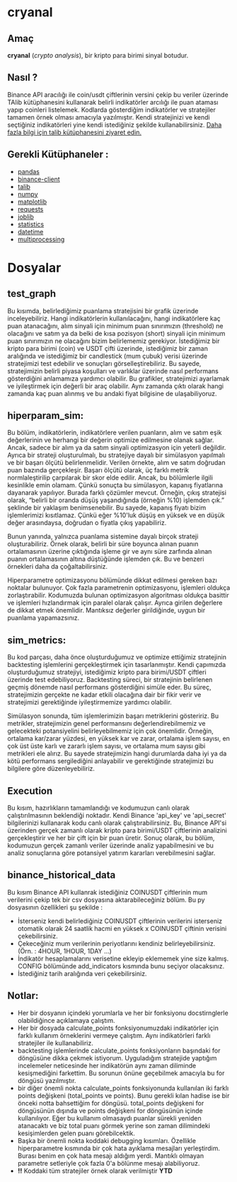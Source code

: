 # cryanal
## Amaç 
**cryanal** (*crypto* *analysis*), bir kripto para birimi sinyal botudur.
## Nasıl ? 
Binance API aracılığı ile coin/usdt çiftlerinin versini çekip bu veriler üzerinde TAlib kütüphanesini kullanarak belirli indikatörler arcılığı ile puan ataması yapıp coinleri listelemek. 
Kodlarda gösterdiğim indikatörler ve stratejiler tamamen örnek olması amacıyla yazılmıştır. Kendi stratejinizi ve kendi seçtiğiniz indikatörleri yine kendi istediğiniz şekilde kullanabilirsiniz. [Daha fazla bilgi için talib kütüphanesini ziyaret edin.](https://github.com/mrjbq7/ta-lib)
## Gerekli Kütüphaneler :
- [pandas](https://pandas.pydata.org/)
- [binance-client](https://github.com/binance/binance-connector-python)
- [talib](https://github.com/mrjbq7/ta-lib)
- [numpy](https://numpy.org/)
- [matplotlib](https://matplotlib.org/)
- [requests](https://docs.python-requests.org/en/latest/)
- [joblib](https://joblib.readthedocs.io/en/latest/)
- [statistics](https://docs.python.org/3/library/statistics.html)
- [datetime](https://docs.python.org/3/library/datetime.html)
- [multiprocessing](https://docs.python.org/3/library/multiprocessing.html)

# Dosyalar
## test_graph 
Bu kısımda, belirlediğimiz puanlama stratejisini bir grafik üzerinde inceleyebiliriz. Hangi indikatörlerin kullanılacağını, hangi indikatörlere kaç puan atanacağını, alım sinyali için minimum puan sınırımızın (threshold) ne olacağını ve satım ya da belki de kısa pozisyon (short) sinyali için minimum puan sınırımızın ne olacağını bizim belirlememiz gerekiyor. İstediğimiz bir kripto para birimi (coin) ve USDT çifti üzerinde, istediğimiz bir zaman aralığında ve istediğimiz bir candlestick (mum çubuk) verisi üzerinde stratejimizi test edebilir ve sonuçları görselleştirebiliriz. Bu sayede, stratejimizin belirli piyasa koşulları ve varlıklar üzerinde nasıl performans gösterdiğini anlamamıza yardımcı olabilir. Bu grafikler, stratejimizi ayarlamak ve iyileştirmek için değerli bir araç olabilir. Aynı zamanda çıktı olarak hangi zamanda kaç puan alınmış ve bu andaki fiyat bilgisine de ulaşabiliyoruz. 

## hiperparam_sim: 
Bu bölüm, indikatörlerin, indikatörlere verilen puanların, alım ve satım eşik değerlerinin ve herhangi bir değerin optimize edilmesine olanak sağlar. Ancak, sadece bir alım ya da satım sinyali optimizasyon için yeterli değildir. Ayrıca bir strateji oluşturulmalı, bu stratejiye dayalı bir simülasyon yapılmalı ve bir başarı ölçütü belirlenmelidir. Verilen örnekte, alım ve satım doğrudan puan bazında gerçekleşir. Başarı ölçütü olarak, üç farklı metrik normlaleştirilip çarpılarak bir skor elde edilir. Ancak, bu bölümlerle ilgili kesinlikle emin olamam. Çünkü sonuçta bu simülasyon, kapanış fiyatlarına dayanarak yapılıyor.
Burada farklı çözümler mevcut. Örneğin, çıkış stratejisi olarak, “belirli bir oranda düşüş yaşandığında (örneğin %10) işlemden çık.” şeklinde bir yaklaşım benimsenebilir. Bu sayede, kapanış fiyatı bizim işlemlerimizi kısıtlamaz. Çünkü eğer %10'luk düşüş en yüksek ve en düşük değer arasındaysa, doğrudan o fiyatla çıkış yapabiliriz.

Bunun yanında, yalnızca puanlama sistemine dayalı birçok strateji oluşturabiliriz. Örnek olarak, belirli bir süre boyunca alınan puanın ortalamasının üzerine çıktığında işleme gir ve aynı süre zarfında alınan puanın ortalamasının altına düştüğünde işlemden çık. Bu ve benzeri örnekleri daha da çoğaltabilirsiniz.

Hiperparametre optimizasyonu bölümünde dikkat edilmesi gereken bazı noktalar bulunuyor. Çok fazla parametrenin optimizasyonu, işlemleri oldukça zorlaştırabilir. Kodumuzda bulunan optimizasyon algoritması oldukça basittir ve işlemleri hızlandırmak için paralel olarak çalışır. Ayrıca girilen değerlere de dikkat etmek önemlidir. Mantıksız değerler girildiğinde, uygun bir puanlama yapamazsınız.

## sim_metrics: 
Bu kod parçası, daha önce oluşturduğumuz ve optimize ettiğimiz stratejinin backtesting işlemlerini gerçekleştirmek için tasarlanmıştır. Kendi çapımızda oluşturduğumuz stratejiyi, istediğimiz kripto para birimi/USDT çiftleri üzerinde test edebiliyoruz.
Backtesting süreci, bir stratejinin belirlenen geçmiş dönemde nasıl performans gösterdiğini simüle eder. Bu süreç, stratejimizin gerçekte ne kadar etkili olacağına dair bir fikir verir ve stratejimizi gerektiğinde iyileştirmemize yardımcı olabilir.

Simülasyon sonunda, tüm işlemlerimizin başarı metriklerini gösteririz. Bu metrikler, stratejimizin genel performansını değerlendirebilmemiz ve gelecekteki potansiyelini belirleyebilmemiz için çok önemlidir. Örneğin, ortalama kar/zarar yüzdesi, en yüksek kar ve zarar, ortalama işlem sayısı, en çok üst üste karlı ve zararlı işlem sayısı, ve ortalama mum sayısı gibi metrikleri ele alırız. Bu sayede stratejimizin hangi durumlarda daha iyi ya da kötü performans sergilediğini anlayabilir ve gerektiğinde stratejimizi bu bilgilere göre düzenleyebiliriz.

## Execution 
Bu kısım, hazırlıkların tamamlandığı ve kodumuzun canlı olarak çalıştırılmasının beklendiği noktadır. Kendi Binance 'api_key' ve 'api_secret' bilgilerinizi kullanarak kodu canlı olarak çalıştırabilirsiniz. Bu, Binance API'si üzerinden gerçek zamanlı olarak kripto para birimi/USDT çiftlerinin analizini gerçekleştirir ve her bir çift için bir puan üretir. Sonuç olarak, bu bölüm, kodumuzun gerçek zamanlı veriler üzerinde analiz yapabilmesini ve bu analiz sonuçlarına göre potansiyel yatırım kararları verebilmesini sağlar.

## binance_historical_data
Bu kısım Binance API kullanrak istediğiniz COINUSDT çiftlerinin mum verilerini çekip tek bir csv dosyasına aktarabileceğiniz bölüm. Bu py dosyasının özellikleri şu şekilde :
* İsterseniz kendi belirlediğiniz COINUSDT çiftlerinin verilerini isterseniz otomatik olarak 24 saatlik hacmi en yüksek x COINUSDT çiftinin verisini çekebilirsiniz.
* Çekeceğiniz mum verilerinin periyotlarını kendiniz belirleyebilirsiniz. (Örn. : 4HOUR, 1HOUR, 1DAY ...)
* İndikatör hesaplamalarını verisetine ekleyip eklememek yine size kalmış. CONFIG bölümünde add_indicators kısmında bunu seçiyor olacaksınız.
* İstediğiniz tarih aralığında veri çekebilirsiniz.

## Notlar:
* Her bir dosyanın içindeki yorumlarla ve her bir fonksiyonu docstirnglerle olabildiğince açıklamaya çalıştım.
* Her bir dosyada calculate_points fonksiyonumuzdaki indikatörler için farklı kullanım örneklerini vermeye çalıştım. Aynı indikatörleri farklı stratejiler ile kullanabiliriz.
* backtesting işlemlerinde calculate_points fonksiyonların başındaki for döngüsüne dikka çekmek istiyorum. Uyguladığım stratejide yaptığım incelemeler neticesinde her indikatörün aynı zaman diliminde kesişmediğini farkettim. Bu sorunun önüne geçebilmek amacıyla bu for döngüsü yazılmıştır.
* bir diğer önemli nokta calculate_points fonksiyonunda kullanılan iki farklı points değişkeni (total_points ve points). Bunu gerekli kılan hadise ise bir önceki notta bahsettiğim for döngüsü. total_points değişkeni for döngüsünün dışında ve points değişkeni for döngüsünün içinde kullanılıyor. Eğer bu kullanım olmasaydı puanlar sürekli yeniden atanacaktı ve biz total puanı görmek yerine son zaman dilimindeki kesişimlerden gelen puanı görebilcektik.
* Başka bir önemli nokta koddaki debugging kısımları. Özellikle hiperparametre kısmında bir çok hata ayıklama mesajları yerleştirdim. Burası benim en çok hata mesajı aldığım yerdi. Mantıklı olmayan parametre setleriyle çok fazla 0'a bölünme mesajı alabiliyoruz.
* **!!** Koddaki tüm stratejiler örnek olarak verilmiştir **YTD**  
